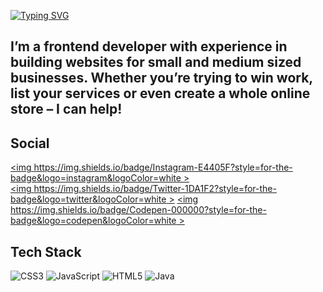 [![Typing SVG](https://readme-typing-svg.demolab.com?font=Fira+Code&weight=700&size=25&duration=4000&pause=1000&color=9B27F7&center=true&multiline=true&width=435&height=80&lines=Hey+%F0%9F%91%8B+I'm+Sunil+;I'm+Frontend+Developer)](https://git.io/typing-svg)

<h2>I’m a  frontend developer with experience in building websites for small and medium sized businesses. Whether you’re trying to win work, list your services or even create a whole online store – I can help!</h2>

## Social
[<img https://img.shields.io/badge/Instagram-E4405F?style=for-the-badge&logo=instagram&logoColor=white >](https://www.instagram.com/sunil.herez/)  
[<img https://img.shields.io/badge/Twitter-1DA1F2?style=for-the-badge&logo=twitter&logoColor=white >](https://twitter.com/@Cook_C0de)
[<img https://img.shields.io/badge/Codepen-000000?style=for-the-badge&logo=codepen&logoColor=white >](https://codepen.io/@origin-code)  


## Tech Stack
![CSS3](https://img.shields.io/badge/css3-%231572B6.svg?style=for-the-badge&logo=css3&logoColor=white) ![JavaScript](https://img.shields.io/badge/javascript-%23323330.svg?style=for-the-badge&logo=javascript&logoColor=%23F7DF1E) ![HTML5](https://img.shields.io/badge/html5-%23E34F26.svg?style=for-the-badge&logo=html5&logoColor=white) ![Java](https://img.shields.io/badge/java-%23ED8B00.svg?style=for-the-badge&logo=java&logoColor=white)
